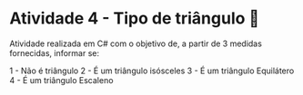 # Atividade 4 - Tipo de triângulo 📐

Atividade realizada em C# com o objetivo de, a partir de 3 medidas fornecidas, informar se:

1 - Não é triângulo
2 - É um triângulo isósceles
3 - É um triângulo Equilátero
4 - É um triângulo Escaleno
